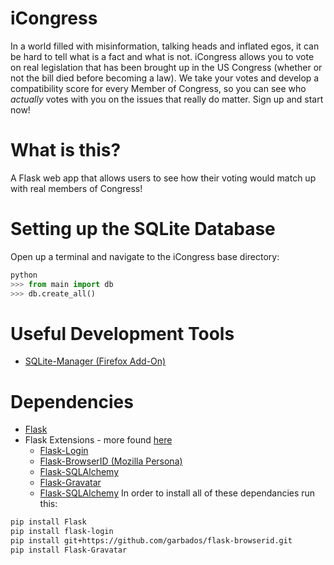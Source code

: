 iCongress
=========
In a world filled with misinformation, talking heads and inflated egos, it can be hard to tell what is a fact and what is not. iCongress allows you to vote on real legislation that has been brought up in the US Congress (whether or not the bill died before becoming a law). We take your votes and develop a compatibility score for every Member of Congress, so you can see who <i>actually</i> votes with you on the issues that really do matter. Sign up and start now!

# What is this?
A Flask web app that allows users to see how their voting would match up with real members of Congress!

# Setting up the SQLite Database
Open up a terminal and navigate to the iCongress base directory:
```python
python
>>> from main import db
>>> db.create_all()
```

# Useful Development Tools
* [SQLite-Manager (Firefox Add-On)](https://code.google.com/p/sqlite-manager/)

# Dependencies
* [Flask](http://flask.pocoo.org/)
* Flask Extensions - more found [here](http://flask.pocoo.org/extensions/)
  * [Flask-Login](https://flask-login.readthedocs.org/en/latest/)
  * [Flask-BrowserID (Mozilla Persona)](https://github.com/garbados/flask-browserid)
  * [Flask-SQLAlchemy](http://pythonhosted.org/Flask-SQLAlchemy/)
  * [Flask-Gravatar](http://pythonhosted.org/Flask-Gravatar/)
  * [Flask-SQLAlchemy](http://pythonhosted.org/Flask-SQLAlchemy/)
In order to install all of these dependancies run this:

```bash
pip install Flask
pip install flask-login
pip install git+https://github.com/garbados/flask-browserid.git
pip install Flask-Gravatar
```